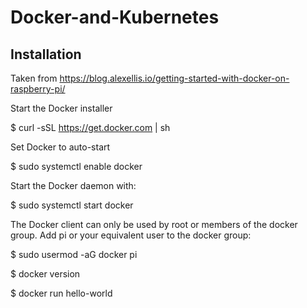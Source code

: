 # Docker-and-Kubernetes

## Installation
Taken from https://blog.alexellis.io/getting-started-with-docker-on-raspberry-pi/

Start the Docker installer

$ curl -sSL https://get.docker.com | sh

Set Docker to auto-start

$ sudo systemctl enable docker

Start the Docker daemon with:


$ sudo systemctl start docker

The Docker client can only be used by root or members of the docker group. Add pi or your equivalent user to the docker group:

$ sudo usermod -aG docker pi


$ docker version

$ docker run hello-world


